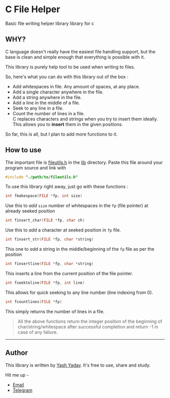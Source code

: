 # C File Helper
Basic file writing helper library library for c  

## WHY?
C language doesn't really have the easiest file handling support, but the base is clean and simple enough that everything is possible with it.

This library is purely help tool to be used when writing to files.

So, here's what you can do with this library out of the box :
- Add whitespaces in file. Any amount of spaces, at any place.
- Add a single character anywhere in the file.
- Add a string anywhere in the file.
- Add a line in the middle of a file.
- Seek to any line in a file.
- Count the number of lines in a file.   
C replaces characters and strings when you try to insert them ideally. This allows you to **insert** them in the given positions.

So far, this is all, but I plan to add more functions to it.

## How to use
The important file is [fileutils.h](/lib/fileutils.h) in the [lib](/lib) directory.
Paste this file around your program source and link with
```c
#include "./path/to/fileutils.h"
```

To use this library right away, just go with these functions :

```c
int fmakespace(FILE *fp, int size) 
```
Use this to _add_ `size` number of whitespaces in the `fp` (file pointer) at already seeked position   
```c
int finsert_char(FILE *fp, char ch) 
```
Use this to _add_ a character at seeked position in `fp` file.   
```c
int finsert_str(FILE *fp, char *string)
```
This one to _add_ a string in the middle/beginning of the `fp` file as per the position   
```c
int finsertline(FILE *fp, char *string)
```
This inserts a line from the current position of the file pointer.   
```c
int fseektoline(FILE *fp, int line)
```
This allows for quick seeking to any line number (line indexing from 0).    
```c
int fcountlines(FILE *fp)
```
This simply returns the number of lines in a file.   

> All the above functions return the integer position of the beginning of char/string/whitespace after successful completion and return -1 in case of any faliure.

----

## Author

This library is written by [Yash Yadav](https://github.com/OhYash).
It's free to use, share and study.

Hit me up -
- [Email](mailto:yashyadav.710@outlook.com)
- [Telegram](http://t.me/OhYash)
